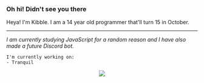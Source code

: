 ### Oh hi! Didn't see you there

Heya! I'm Kibble. I am a 14 year old programmer that'll turn 15 in October.

---

*I am currently studying JavaScript for a random reason and I have also made a future Discord bot.*

```
I'm currently working on:
- Tranquil
```

<div align="center">
  <!-- —  Эрик Демидов -->
  <img align="center" src="https://github-readme-stats.vercel.app/api/top-langs/?username=ivnsrrn&hide=shell&title_color=ffffff&text_color=FFFFFF&icon_color=2bbc8a&bg_color=1d1f21" />
</div>
